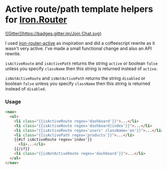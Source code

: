 # Active route/path template helpers for [Iron.Router](https://github.com/eventedmind/iron-router)
[![Gitter](https://badges.gitter.im/Join Chat.svg)](https://gitter.im/zimme/meteor-iron-router-active?utm_source=badge&utm_medium=badge&utm_campaign=pr-badge&utm_content=badge)

I used [iron-router-active](https://github.com/XpressiveCode/iron-router-active)
as inspiration and did a coffeescript rewrite as it wasn't very active.
I've made a small functional change and also an API rewrite.

`isActiveRoute` and `isActivePath` returns the string `active` or boolean
`false` unless you specify `className` then this string is returned instead of
`active`.

`isNotActiveRoute` and `isNotActivePath` returns the string `disabled` or
boolean `false` unless you specify `className` then this string is returned
instead of `disabled`.

### Usage
```html
<nav>
  <ul>
    <li class="{{isActiveRoute regex='dashboard'}}">...</li>
    <li class="{{isActiveRoute regex='dashboard|index'}}">...</li>
    <li class="{{isActiveRoute regex='users' className='on'}}">...</li>
    <li class="{{isActivePath regex='products'}}">...</li>
    {{#if isActiveRoute regex='index'}}
      <li>...</li>
    {{/if}}
    <li class="{{isNotActiveRoute regex='dashboard'}}">...</li>
  </ul>
</nav>
```

